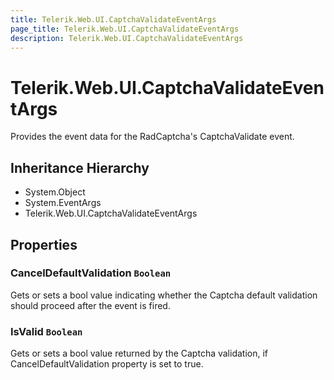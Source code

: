 ```yaml
---
title: Telerik.Web.UI.CaptchaValidateEventArgs
page_title: Telerik.Web.UI.CaptchaValidateEventArgs
description: Telerik.Web.UI.CaptchaValidateEventArgs
---
```


# Telerik.Web.UI.CaptchaValidateEventArgs

Provides the event data for the RadCaptcha's CaptchaValidate event.

## Inheritance Hierarchy

* System.Object
* System.EventArgs
* Telerik.Web.UI.CaptchaValidateEventArgs

## Properties

###  CancelDefaultValidation `Boolean`

Gets or sets a bool value indicating whether the Captcha default validation 
            should proceed after the event is fired.

###  IsValid `Boolean`

Gets or sets a bool value returned by the Captcha validation,
            if CancelDefaultValidation property is set to true.

